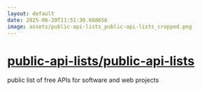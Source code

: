 ```yaml
---
layout: default
date: 2025-06-20T11:51:30.668656
image: assets/public-api-lists_public-api-lists_cropped.png
---
```


# [public-api-lists/public-api-lists](https://github.com/public-api-lists/public-api-lists)

public list of free APIs for software and web projects
